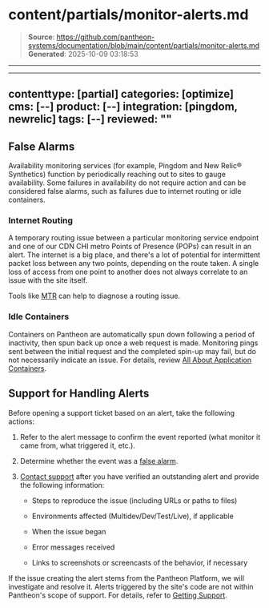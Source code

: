 # content/partials/monitor-alerts.md

> **Source**: https://github.com/pantheon-systems/documentation/blob/main/content/partials/monitor-alerts.md
> **Generated**: 2025-10-09 03:18:53

---

---
contenttype: [partial]
categories: [optimize]
cms: [--]
product: [--]
integration: [pingdom, newrelic]
tags: [--]
reviewed: ""
---

## False Alarms

Availability monitoring services (for example, Pingdom and New Relic&reg; Synthetics) function by periodically reaching out to sites to gauge availability. Some failures in availability do not require action and can be considered false alarms, such as failures due to internet routing or idle containers.

### Internet Routing

A temporary routing issue between a particular monitoring service endpoint and one of our CDN CHI metro Points of Presence (POPs) can result in an alert. The internet is a big place, and there's a lot of potential for intermittent packet loss between any two points, depending on the route taken. A single loss of access from one point to another does not always correlate to an issue with the site itself.

Tools like [MTR](https://en.wikipedia.org/wiki/MTR_(software)) can help to diagnose a routing issue.

### Idle Containers

Containers on Pantheon are automatically spun down following a period of inactivity, then spun back up once a web request is made. Monitoring pings sent between the initial request and the completed spin-up may fail, but do not necessarily indicate an issue. For details, review [All About Application Containers](/application-containers/#idle-containers).

## Support for Handling Alerts

Before opening a support ticket based on an alert, take the following actions:

1. Refer to the alert message to confirm the event reported (what monitor it came from, what triggered it, etc.).

1. Determine whether the event was a [false alarm](#false-alarms).

1. [Contact support](/guides/support/contact-support/) after you have verified an outstanding alert and provide the following information:

    - Steps to reproduce the issue (including URLs or paths to files)

    - Environments affected (Multidev/Dev/Test/Live), if applicable

    - When the issue began

    - Error messages received

    - Links to screenshots or screencasts of the behavior, if necessary

  If the issue creating the alert stems from the Pantheon Platform, we will investigate and resolve it. Alerts triggered by the site's code are not within Pantheon's scope of support. For details, refer to [Getting Support](/guides/support/#code).
